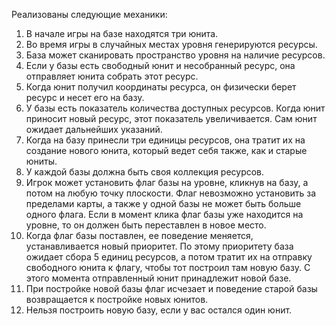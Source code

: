 Реализованы следующие механики:
1. В начале игры на базе находятся три юнита.
2. Во время игры в случайных местах уровня генерируются ресурсы.
3. База может сканировать пространство уровня на наличие ресурсов.
4. Если у базы есть свободный юнит и несобранный ресурс, она отправляет юнита собрать этот ресурс.
5. Когда юнит получил координаты ресурса, он физически берет ресурс и несет его на базу.
6. У базы есть показатель количества доступных ресурсов. Когда юнит приносит новый ресурс, этот показатель увеличивается. Сам юнит ожидает дальнейших указаний.
7. Когда на базу принесли три единицы ресурсов, она тратит их на создание нового юнита, который ведет себя также, как и старые юниты. 
8. У каждой базы должна быть своя коллекция ресурсов. 
9. Игрок может установить флаг базы на уровне, кликнув на базу, а потом на любую точку плоскости. Флаг невозможно установить за пределами карты, а также у одной базы не может быть больше одного флага. Если в момент клика флаг базы уже находится на уровне, то он должен быть переставлен в новое место. 
10. Когда флаг базы поставлен, ее поведение меняется, устанавливается новый приоритет. По этому приоритету база ожидает сбора 5 единиц ресурсов, а потом тратит их на отправку свободного юнита к флагу, чтобы тот построил там новую базу. С этого момента отправленный юнит принадлежит новой базе.
11. При постройке новой базы флаг исчезает и поведение старой базы возвращается к постройке новых юнитов. 
12. Нельзя построить новую базу, если у вас остался один юнит.
